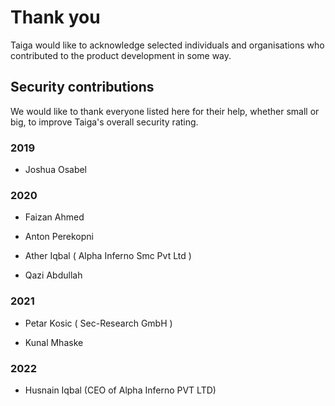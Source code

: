 # Thank you

Taiga would like to acknowledge selected individuals and organisations who
contributed to the product development in some way.

## Security contributions

We would like to thank everyone listed here for their help, whether small or
big, to improve Taiga's overall security rating.


### 2019

- Joshua Osabel

### 2020

- Faizan Ahmed

- Anton Perekopni

- Ather Iqbal ( Alpha Inferno Smc Pvt Ltd )

- Qazi Abdullah

### 2021

- Petar Kosic ( Sec-Research GmbH )

- Kunal Mhaske

### 2022

- Husnain Iqbal (CEO of Alpha Inferno PVT LTD)
